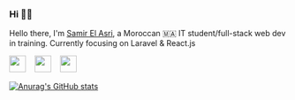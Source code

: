 ### Hi 👋🏼

Hello there, I'm <a href="https://github.com/samir-el-asri">Samir El Asri</a>, a Moroccan 🇲🇦 IT student/full-stack web dev in training. Currently focusing on Laravel & React.js

<a href="https://linkedin.com/in/samir-el-asri"><img width="30px" src="https://img.icons8.com/color/144/000000/linkedin-circled--v1.png"/></a>
&nbsp;&nbsp;
<a href="https://twitter.com/samir_el_asri"><img width="30px" src="https://img.icons8.com/color/144/000000/twitter-circled--v1.png"/></a>
&nbsp;&nbsp;
<a href="https://facebook.com/samir.elasri95"><img width="30px" src="https://img.icons8.com/color/144/000000/facebook-new.png"/></a>

[![Anurag's GitHub stats](https://github-readme-stats.vercel.app/api?username=samir-el-asri&theme=github_dark&include_all_commits=true)](https://github.com/anuraghazra/github-readme-stats)
